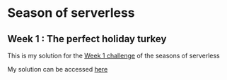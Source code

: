 # Season of serverless

## Week 1 : The perfect holiday turkey

This is my solution for the [Week 1 challenge](https://github.com/microsoft/Seasons-of-Serverless/blob/a45ca764aa074b5b2b7c82170d0881ccfcc5c973/Nov-23-2020.md) of the seasons of serverless

My solution can be accessed [here](https://perfect-turkey-amou.azurewebsites.net/api/turkey-recipe?weight=5)
